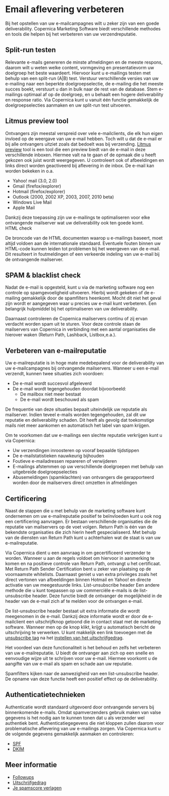 # Email aflevering verbeteren

Bij het opstellen van uw e-mailcampagnes wilt u zeker zijn van een goede
deliverability. Copernica Marketing Software biedt verschillende
methodes en tools die helpen bij het verbeteren van uw verzendreputatie.

Split-run testen
----------------

Relevante e-mails genereren de minste afmeldingen en de meeste respons,
daarom wilt u weten welke content, vormgeving en presentatievorm uw
doelgroep het beste waardeert. Hiervoor kunt u e-mailings testen met
behulp van een split-run (A|B) test. Verstuur verschillende versies van 
uw e-mailing naar een beperkte doelgroepselectie, de e-mailing die het meeste succes boekt,
verstuurt u dan in bulk naar de rest van de database. 
Stem e-mailings optimaal af op de doelgroep, en u behaalt een hogere
deliverability en response ratio. Via Copernica kunt u vanuit één
functie gemakkelijk de doelgroepselecties aanmaken en uw split-run test
uitvoeren.

Litmus preview tool
-------------------

Ontvangers zijn meestal verspreid over vele e-mailclients, die elk hun
eigen invloed op de weergave van uw e-mail hebben. Toch wilt u dat de
e-mail er bij alle ontvangers uitziet zoals dat bedoelt was bij
verzending. [Litmus preview](http://litmus.com/ "Litmus preview tool website") tool is een
tool die een preview biedt van de e-mail in deze verschillende inboxen.
Hiermee valt na te gaan of de opmaak die u heeft gekozen ook juist wordt
weergegeven. U controleert ook of afbeeldingen en links direct worden
geactiveerd bij aflevering in de inbox. De e-mail kan worden bekeken in
o.a.

-   Yahoo! mail (3.0, 2.0)
-   Gmail (firefox/explorer)
-   Hotmail (firefox/explorer)
-   Outlook (2000, 2002 XP, 2003, 2007, 2010 beta)
-   Windows Live Mail
-   Apple Mail

Dankzij deze toepassing zijn uw e-mailings te optimaliseren voor elke
ontvangende mailserver wat uw deliverability ook ten goede komt.\
 HTML check

De broncode van de HTML documenten waarop u e-mailings baseert, moet
altijd voldoen aan de internationale standaard. Eventuele fouten binnen
uw HTML-code kunnen leiden tot problemen bij het weergeven van de
e-mail. Dit resulteert in foutmeldingen of een verkeerde indeling van uw
e-mail bij de ontvangende mailserver.

SPAM & blacklist check
----------------------

Nadat de e-mail is opgesteld, kunt u via de marketing software nog een
controle op spamgevoeligheid uitvoeren. Hierbij wordt gekeken of de
e-mailing gemakkelijk door de spamfilters heenkomt. Mocht dit niet het
geval zijn wordt er aangegeven waar u precies uw e-mail kunt verbeteren.
Een belangrijk hulpmiddel bij het optimaliseren van uw deliverability.

Daarnaast controleren de Copernica mailservers continu of zij ervan
verdacht worden spam uit te sturen. Voor deze controle staan de
mailservers van Copernica in verbinding met een aantal organisaties die
hierover waken (Return Path,
Lashback, Listbox,e.a.).

Verbeteren van e-mailreputatie
------------------------------

Uw e-mailreputatie is in hoge mate medebepalend voor de deliverability van uw
e-mailcampagnes bij ontvangende mailservers. Wanneer u een e-mail
verzendt, kunnen twee situaties zich voordoen:

-   De e-mail wordt succesvol afgeleverd
-   De e-mail wordt tegengehouden doordat bijvoorbeeld:
     - De mailbox niet meer bestaat
     - De e-mail wordt beschouwd als spam

De frequentie van deze situaties bepaalt uiteindelijk uw reputatie als
mailserver. Indien teveel e-mails worden tegengehouden, zal dit uw
reputatie en deliverability schaden. Dit heeft als gevolg dat
toekomstige mails niet meer aankomen en automatisch het label van spam
krijgen.

Om te voorkomen dat uw e-mailings een slechte reputatie verkrijgen kunt
u via Copernica:

-   Uw verzendingen inroosteren op vooraf bepaalde tijdstippen
-   De e-mailstatistieken nauwkeurig bijhouden
-   Foutieve e-mailadressen repareren of verwijderen
-   E-mailings afstemmen op uw verschillende doelgroepen met behulp van
    uitgebreide doelgroepselecties
-   Abusemeldingen (spamklachten) van ontvangers die gerapporteerd
    worden door de mailservers direct omzetten in afmeldingen

Certificering
-------------

Naast de stappen die u met behulp van de marketing software kunt
ondernemen om uw e-mailreputatie positief te beïnvloeden kunt u ook nog
een certificering aanvragen. Er bestaan verschillende organisaties die
de reputatie van mailservers op de voet volgen. Return Path is één van
de bekendste organisaties die zich hierin heeft gespecialiseerd. Met
behulp van de diensten van Return Path kunt u achterhalen wat de staat
is van uw e-mailreputatie.

Via Copernica dient u een aanvraag in om gecertificeerd verzender te
worden. Wanneer u aan de regels voldoet om hiervoor in aanmerking te
komen en na positieve controle van Return Path, ontvangt u het
certificaat. Met Return Path Sender Certification bent u zeker van
plaatsing op de voornaamste whitelists. Daarnaast geniet u van extra
privileges zoals het direct vertonen van afbeeldingen binnen Hotmail en
Yahoo! en directe activatie van uw meegestuurde links.
List-unsubscribe header
Een andere methode die u kunt toepassen op uw commerciële e-mails is de
list-unsubscribe header. Deze functie biedt de ontvanger de mogelijkheid
in de header van de e-mail zich af te melden voor de ontvangen e-mail.

De list-unsubscribe header 
bestaat uit extra informatie die wordt meegenomen in de e-mail. Dankzij
deze informatie wordt er door de e-mailclient een uitschrijfknop getoond
die in contact staat met de marketing software. Wanneer men op de knop
klikt, krijgt u automatisch bericht de uitschrijving te verwerken. 
U kunt makkelijk een link toevoegen met de [unsubscribe tag](./personalization-functions-unsubscribe) 
na het [instellen van het uitschrijfgedrag](./database-unsubscribe-behavior).

Het voordeel van deze functionaliteit is het behoud en zelfs het
verbeteren van uw e-mailreputatie. U biedt de ontvanger aan zich op een
snelle en eenvoudige wijze uit te schrijven voor uw e-mail. Hiermee
voorkomt u de aangifte van uw e-mail als spam en schade aan uw
reputatie.

Spamfilters kijken naar de aanwezigheid van een list-unsubscribe header.
De opname van deze functie heeft een positief effect op de
deliverability.

Authenticatietechnieken
-----------------------

Authenticatie wordt standaard uitgevoerd door ontvangende servers bij
binnenkomende e-mails. Omdat spamverzenders gebruik maken van valse
gegevens is het nodig aan te kunnen tonen dat u als verzender wel
authentiek bent. Authenticatiegegevens die niet kloppen zullen daarom
voor problematische aflevering van uw e-mailings zorgen. Via Copernica
kunt u de volgende gegevens gemakkelijk aanmaken en controleren:

-   [SPF](./what-is-sender-policy-framework-spf.md "SPF (Sender Framework Policy)")
-   [DKIM](./dkim-domainkey-identified-mail.md "DKIM")

## Meer informatie

* [Followups](./followups)
* [Uitschrijfgedrag](./database-unsubscribe-behavior)
* [Je spamscore verlagen](./some-tips-to-lower-your-spam-score)

